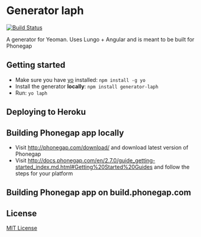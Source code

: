 # Generator laph
[![Build Status](https://secure.travis-ci.org/i8ramin/generator-laph.png?branch=master)](https://travis-ci.org/i8ramin/generator-laph)

A generator for Yeoman. Uses Lungo + Angular and is meant to be built for Phonegap

## Getting started
- Make sure you have [yo](https://github.com/yeoman/yo) installed:
    `npm install -g yo`
- Install the generator **locally**: `npm install generator-laph`
- Run: `yo laph`

## Deploying to Heroku

## Building Phonegap app locally
- Visit http://phonegap.com/download/ and download latest version of Phonegap
- Visit http://docs.phonegap.com/en/2.7.0/guide_getting-started_index.md.html#Getting%20Started%20Guides and follow the steps for your platform

## Building Phonegap app on build.phonegap.com

## License
[MIT License](http://en.wikipedia.org/wiki/MIT_License)

